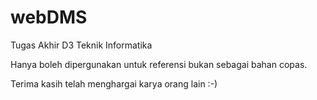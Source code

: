 webDMS
======

Tugas Akhir D3 Teknik Informatika

Hanya boleh dipergunakan untuk referensi bukan sebagai bahan copas.

Terima kasih telah menghargai karya orang lain :-)
